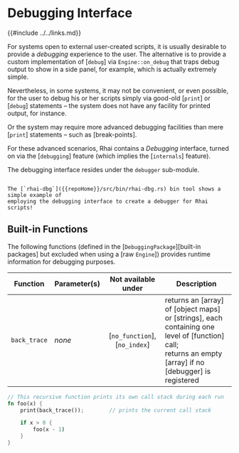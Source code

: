 Debugging Interface
===================

{{#include ../../links.md}}

For systems open to external user-created scripts, it is usually desirable to provide a _debugging_
experience to the user. The alternative is to provide a custom implementation of [`debug`] via
`Engine::on_debug` that traps debug output to show in a side panel, for example, which is actually
extremely simple.

Nevertheless, in some systems, it may not be convenient, or even possible, for the user to debug his
or her scripts simply via good-old [`print`] or [`debug`] statements &ndash; the system does not
have any facility for printed output, for instance.

Or the system may require more advanced debugging facilities than mere [`print`] statements &ndash;
such as [break-points].

For these advanced scenarios, Rhai contains a _Debugging_ interface, turned on via the [`debugging`]
feature (which implies the [`internals`] feature).

The debugging interface resides under the `debugger` sub-module.


```admonish tip.small "The Rhai Debugger"

The [`rhai-dbg`]({{repoHome}}/src/bin/rhai-dbg.rs) bin tool shows a simple example of
employing the debugging interface to create a debugger for Rhai scripts!
```


Built-in Functions
------------------

The following functions (defined in the [`DebuggingPackage`][built-in packages] but excluded when
using a [raw `Engine`]) provides runtime information for debugging purposes.

| Function     | Parameter(s) |      Not available under      | Description                                                                                                                                                 |
| ------------ | ------------ | :---------------------------: | ----------------------------------------------------------------------------------------------------------------------------------------------------------- |
| `back_trace` | _none_       | [`no_function`], [`no_index`] | returns an [array] of [object maps] or [strings], each containing one level of [function] call;</br>returns an empty [array] if no [debugger] is registered |

```rust
// This recursive function prints its own call stack during each run
fn foo(x) {
    print(back_trace());        // prints the current call stack

    if x > 0 {
        foo(x - 1)
    }
}
```
